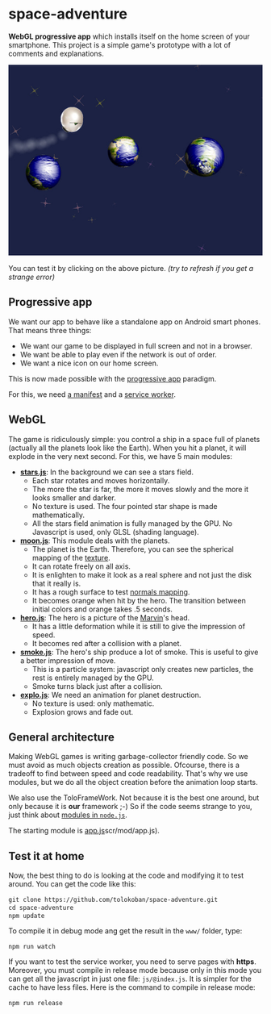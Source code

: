 # space-adventure

**WebGL progressive app** which installs itself on the home screen of your smartphone.
This project is a simple game's prototype with a lot of comments and explanations.

[![Screen Shot](img/screen-shot.jpg)](https://tolokoban.github.io/space-adventure)

You can test it by clicking on the above picture.
_(try to refresh if you get a strange error)_

## Progressive app

We want our app to behave like a standalone app on Android smart phones.
That means three things:
* We want our game to be displayed in full screen and not in a browser.
* We want be able to play even if the network is out of order.
* We want a nice icon on our home screen.

This is now made possible with the [progressive app](https://developers.google.com/web/updates/2015/03/increasing-engagement-with-app-install-banners-in-chrome-for-android?hl=en) paradigm.

For this, we need [a manifest](src/mod/manifest.json) and a [service worker](src/mod/offline.wrk).

## WebGL

The game is ridiculously simple: you control a ship in a space full of planets (actually all the planets look like the Earth).
When you hit a planet, it will explode in the very next second. For this, we have 5 main modules:
* __[stars.js](src/mod/stars.js)__: In the background we can see a stars field.
    * Each star rotates and moves horizontally.
    * The more the star is far, the more it moves slowly and the more it looks smaller and darker.
    * No texture is used. The four pointed star shape is made mathematically.
    * All the stars field animation is fully managed by the GPU. No Javascript is used, only GLSL (shading language).
* __[moon.js](src/mod/moon.js)__: This module deals with the planets.
    * The planet is the Earth. Therefore, you can see the spherical mapping of the [texture](src/mod/app/earth.png).
    * It can rotate freely on all axis.
    * It is enlighten to make it look as a real sphere and not just the disk that it really is.
    * It has a rough surface to test [normals mapping](src/mod/app/moon.png).
    * It becomes orange when hit by the hero. The transition between initial colors and orange takes .5 seconds.
* __[hero.js](src/mod/hero.js)__: The hero is a picture of the [Marvin](https://en.wikipedia.org/wiki/Marvin_(character))'s head.
    * It has a little deformation while it is still to give the impression of speed.
    * It becomes red after a collision with a planet.
* __[smoke.js](src/mod/smoke.js)__: The hero's ship produce a lot of smoke. This is useful to give a better impression of move.
    * This is a particle system: javascript only creates new particles, the rest is entirely managed by the GPU.
    * Smoke turns black just after a collision.
* __[explo.js](src/mod/explo.js)__: We need an animation for planet destruction.
    * No texture is used: only mathematic.
    * Explosion grows and fade out.
    
## General architecture

Making WebGL games is writing garbage-collector friendly code.
So we must avoid as much objects creation as possible.
Ofcourse, there is a tradeoff to find between speed and code readability.
That's why we use modules, but we do all the object creation before the animation loop starts.

We also use the ToloFrameWork. Not because it is the best one around, but only because it is **our** framework ;-)
So if the code seems strange to you, just think about [modules in `node.js`](https://nodejs.org/api/modules.html).

The starting module is [app.js]()scr/mod/app.js).

## Test it at home

Now, the best thing to do is looking at the code and modifying it to test around.
You can get the code like this:
```
git clone https://github.com/tolokoban/space-adventure.git
cd space-adventure
npm update
```

To compile it in debug mode ang get the result in the `www/` folder, type:
```
npm run watch
```

If you want to test the service worker, you need to serve pages with __https__. Moreover, you must compile in release mode because only in this mode you can get all the javascript in just one file: `js/@index.js`. It is simpler for the cache to have less files.
Here is the command to compile in release mode:
```
npm run release
```
